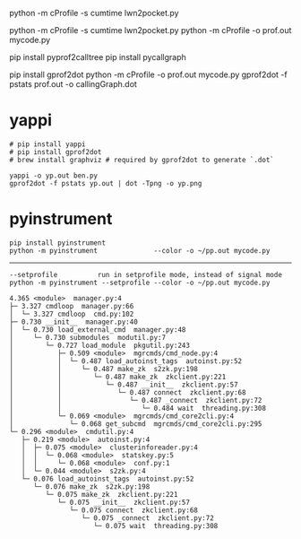 python -m cProfile -s cumtime lwn2pocket.py

python -m cProfile -s cumtime lwn2pocket.py
python -m cProfile -o prof.out mycode.py

pip install pyprof2calltree
pip install pycallgraph


pip install gprof2dot
python -m cProfile -o prof.out mycode.py
gprof2dot -f pstats prof.out -o callingGraph.dot


# yappi

```
# pip install yappi
# pip install gprof2dot
# brew install graphviz # required by gprof2dot to generate `.dot`

yappi -o yp.out ben.py
gprof2dot -f pstats yp.out | dot -Tpng -o yp.png
```

# pyinstrument

```
pip install pyinstrument
python -m pyinstrument              --color -o ~/pp.out mycode.py
```

---

```
--setprofile          run in setprofile mode, instead of signal mode
python -m pyinstrument --setprofile --color -o ~/pp.out mycode.py
```

```
4.365 <module>  manager.py:4
├─ 3.327 cmdloop  manager.py:66
│  └─ 3.327 cmdloop  cmd.py:102
├─ 0.730 __init__  manager.py:40
│  └─ 0.730 load_external_cmd  manager.py:48
│     └─ 0.730 submodules  modutil.py:7
│        └─ 0.727 load_module  pkgutil.py:243
│           ├─ 0.509 <module>  mgrcmds/cmd_node.py:4
│           │  └─ 0.487 load_autoinst_tags  autoinst.py:52
│           │     └─ 0.487 make_zk  s2zk.py:198
│           │        └─ 0.487 make_zk  zkclient.py:221
│           │           └─ 0.487 __init__  zkclient.py:57
│           │              └─ 0.487 connect  zkclient.py:68
│           │                 └─ 0.487 _connect  zkclient.py:72
│           │                    └─ 0.484 wait  threading.py:308
│           └─ 0.069 <module>  mgrcmds/cmd_core2cli.py:4
│              └─ 0.068 get_subcmd  mgrcmds/cmd_core2cli.py:295
└─ 0.296 <module>  cmdutil.py:4
   ├─ 0.219 <module>  autoinst.py:4
   │  ├─ 0.075 <module>  clusterinforeader.py:4
   │  │  └─ 0.068 <module>  statskey.py:5
   │  │     └─ 0.068 <module>  conf.py:1
   │  └─ 0.044 <module>  s2zk.py:4
   └─ 0.076 load_autoinst_tags  autoinst.py:52
      └─ 0.076 make_zk  s2zk.py:198
         └─ 0.075 make_zk  zkclient.py:221
            └─ 0.075 __init__  zkclient.py:57
               └─ 0.075 connect  zkclient.py:68
                  └─ 0.075 _connect  zkclient.py:72
                     └─ 0.075 wait  threading.py:308
```
